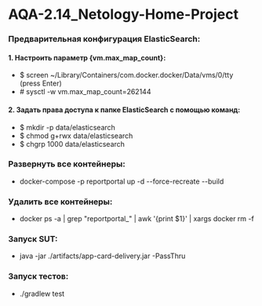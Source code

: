 # AQA-2.14_Netology-Home-Project

### Предварительная конфигурация ElasticSearch:

 #### 1. Настроить параметр {vm.max_map_count}:
 - $ screen ~/Library/Containers/com.docker.docker/Data/vms/0/tty (press Enter) 
 - \# sysctl -w vm.max_map_count=262144
    
 #### 2. Задать права доступа к папке ElasticSearch c помощью команд:
 - $ mkdir -p data/elasticsearch
 - $ chmod g+rwx data/elasticsearch
 - $ chgrp 1000 data/elasticsearch
 
### Развернуть все контейнеры:
 - docker-compose -p reportportal up -d --force-recreate --build
 
### Удалить все контейнеры:
 - docker ps -a | grep "reportportal_" | awk '{print $1}' | xargs docker rm -f
 
### Запуск SUT: 
  - java -jar ./artifacts/app-card-delivery.jar -PassThru

### Запуск тестов: 
 - ./gradlew test
